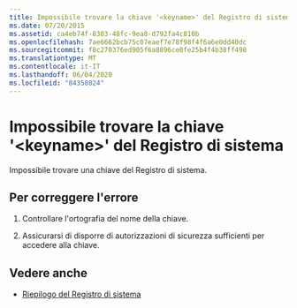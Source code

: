 ```yaml
---
title: Impossibile trovare la chiave '<keyname>' del Registro di sistema
ms.date: 07/20/2015
ms.assetid: ca4eb74f-8303-48fc-9ea8-d792fa4c810b
ms.openlocfilehash: 7ae6662bcb75c07eaef7e78f98f4f6a6e0dd40dc
ms.sourcegitcommit: f8c270376ed905f6a8896ce0fe25b4f4b38ff498
ms.translationtype: MT
ms.contentlocale: it-IT
ms.lasthandoff: 06/04/2020
ms.locfileid: "84358024"
---
```

# <a name="registry-key-keyname-could-not-be-found"></a>Impossibile trovare la chiave '\<keyname>' del Registro di sistema
Impossibile trovare una chiave del Registro di sistema.  
  
## <a name="to-correct-this-error"></a>Per correggere l'errore  
  
1. Controllare l'ortografia del nome della chiave.  
  
2. Assicurarsi di disporre di autorizzazioni di sicurezza sufficienti per accedere alla chiave.  
  
## <a name="see-also"></a>Vedere anche

- [Riepilogo del Registro di sistema](../language-reference/keywords/registry-summary.md)
